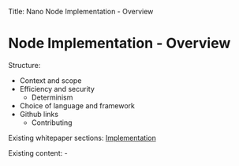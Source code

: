Title: Nano Node Implementation - Overview

# Node Implementation - Overview

Structure:

* Context and scope
* Efficiency and security
	* Determinism
* Choice of language and framework
* Github links
	* Contributing

Existing whitepaper sections: [Implementation](/whitepaper/english/#implementation)

Existing content: -